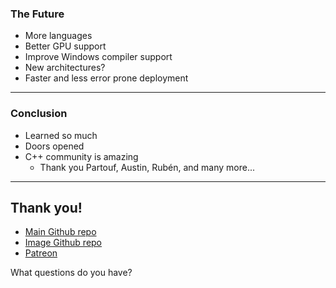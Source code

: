 <div class="white-bg">

### The Future

- More languages
- Better GPU support
- Improve Windows compiler support
- New architectures?
- Faster and less error prone deployment

</div>

---
<div class="white-bg">

### Conclusion

* Learned so much
* Doors opened
* C++ community is amazing
    * Thank you Partouf, Austin, Rubén, and many more...

</div>

---

<div class="white-bg">

## Thank you!

* [Main Github repo](https://github.com/compiler-explorer/compiler-explorer)
* [Image Github repo](https://github.com/compiler-explorer/compiler-explorer-image)
* [Patreon](https://patreon.com/mattgodbolt)

What questions do you have?

</div>
